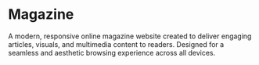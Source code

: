 # Magazine
A modern, responsive online magazine website created to deliver engaging articles, visuals, and multimedia content to readers. Designed for a seamless and aesthetic browsing experience across all devices.
